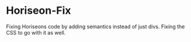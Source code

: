 # Horiseon-Fix
Fixing Horiseons code by adding semantics instead of just divs. Fixing the CSS to go with it as well.

